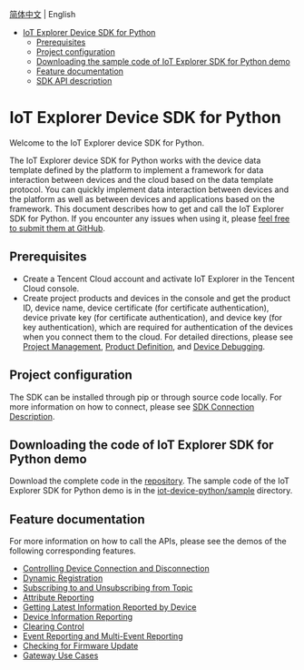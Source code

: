 [简体中文](../../../explorer) | English

* [IoT Explorer Device SDK for Python](#IoT-Explorer-Device-SDK-for-Python)
  * [Prerequisites](#Prerequisites)
  * [Project configuration](#Project-configuration)
  * [Downloading the sample code of IoT Explorer SDK for Python demo](#Downloading-the-sample-code-of-IoT-Explorer-SDK-for-Python-demo)
  * [Feature documentation](#Feature-documentation)
  * [SDK API description](#SDK-API-description)

# IoT Explorer Device SDK for Python
Welcome to the IoT Explorer device SDK for Python.

The IoT Explorer device SDK for Python works with the device data template defined by the platform to implement a framework for data interaction between devices and the cloud based on the data template protocol. You can quickly implement data interaction between devices and the platform as well as between devices and applications based on the framework. This document describes how to get and call the IoT Explorer SDK for Python. If you encounter any issues when using it, please [feel free to submit them at GitHub](https://github.com/tencentyun/iot-device-python/issues/new).

## Prerequisites
* Create a Tencent Cloud account and activate IoT Explorer in the Tencent Cloud console.
* Create project products and devices in the console and get the product ID, device name, device certificate (for certificate authentication), device private key (for certificate authentication), and device key (for key authentication), which are required for authentication of the devices when you connect them to the cloud. For detailed directions, please see [Project Management](https://cloud.tencent.com/document/product/1081/40290), [Product Definition](https://cloud.tencent.com/document/product/1081/34739), and [Device Debugging](https://cloud.tencent.com/document/product/1081/34741).

## Project configuration
The SDK can be installed through pip or through source code locally. For more information on how to connect, please see [SDK Connection Description](doc/SDK-Connection-Description.md).

## Downloading the code of IoT Explorer SDK for Python demo
Download the complete code in the [repository](../../../). The sample code of the IoT Explorer SDK for Python demo is in the [iot-device-python/sample](../../../tree/master/sample) directory.

## Feature documentation
For more information on how to call the APIs, please see the demos of the following corresponding features.

* [Controlling Device Connection and Disconnection](doc/Controlling-Device-Connection-and-Disconnection.md)
* [Dynamic Registration](doc/Dynamic-Registration.md)
* [Subscribing to and Unsubscribing from Topic](doc/Subscribing-to-and-Unsubscribing-from-Topic.md)
* [Attribute Reporting](doc/Attribute-Reporting.md)
* [Getting Latest Information Reported by Device](doc/Getting-Latest-Information-Reported-by-Device.md)
* [Device Information Reporting](doc/Device-Information-Reporting.md)
* [Clearing Control](doc/Clearing-Control.md)
* [Event Reporting and Multi-Event Reporting](doc/Event-Reporting-and-Multi-Event-Reporting.md)
* [Checking for Firmware Update](doc/Checking-for-Firmware-Update.md)
* [Gateway Use Cases](doc/Gateway-Use-Cases.md)
